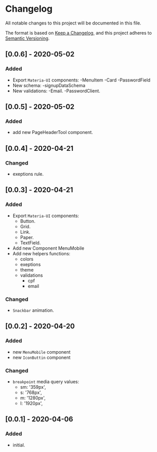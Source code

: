 # Changelog
All notable changes to this project will be documented in this file.

The format is based on [Keep a Changelog](https://keepachangelog.com/en/1.0.0/),
and this project adheres to [Semantic Versioning](https://semver.org/spec/v2.0.0.html).


## [0.0.6] - 2020-05-02
### Added
  - Export `Materia-UI` components:
    -MenuItem
    -Card
    -PasswordField
  - New schema:
    -signupDataSchema
  - New validations:
    -Email.
    -PasswordClient.

## [0.0.5] - 2020-05-02
### Added
  - add new PageHeaderTool component.


## [0.0.4] - 2020-04-21
### Changed
  - exeptions rule.

## [0.0.3] - 2020-04-21
### Added
  - Export `Materia-UI` components:
    - Button.
    - Grid.
    - Link.
    - Paper.
    - TextField.
  - Add new Component MenuMobile
  - Add new helpers functions:
     - colors
     - exeptions
     - theme
     - validations
       - cpf
       - email

### Changed
  - `Snackbar` animation.


## [0.0.2] - 2020-04-20
### Added
  - new `MenuMobile` component
  - new `IconButtin`  component

### Changed
  - `breakpoint` media query values:
    -  sm: '359px',
    - s: '768px',
    - m: '1280px',
    - l: '1920px',


## [0.0.1] - 2020-04-06
### Added
  - initial.


